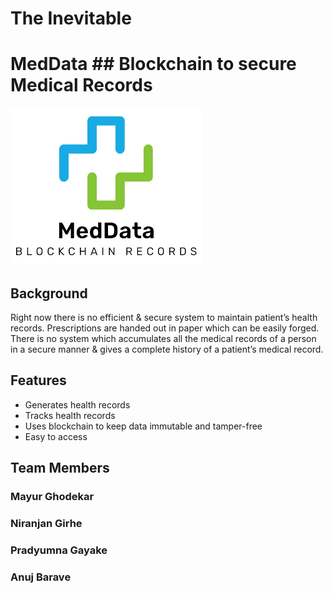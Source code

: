 # The Inevitable
# MedData ## Blockchain to secure Medical Records

![Logo](logo.png)

## Background
Right now there is no efficient & secure system to maintain patient’s
health records. Prescriptions are handed out in paper which can be easily forged. There
is no system which accumulates all the medical records of a person in a secure manner
& gives a complete history of a patient’s medical record.

## 

## Features

- Generates health records
- Tracks health records
- Uses blockchain to keep data immutable and tamper-free
- Easy to access

## Team Members
### Mayur Ghodekar
### Niranjan Girhe
### Pradyumna Gayake
### Anuj Barave

